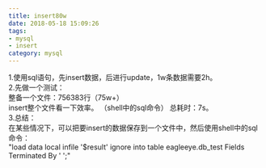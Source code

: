 ```yaml
---
title: insert80w
date: 2018-05-18 15:09:26
tags:
- mysql
- insert
category: mysql
---
```

1.使用sql语句，先insert数据，后进行update，1w条数据需要2h。  
2.先做一个测试：  
整备一个文件：756383行（75w+）  
insert整个文件看一下效率。 （shell中的sql命令） 
总耗时：7s。  
3.总结：  
在某些情况下，可以把要insert的数据保存到一个文件中，然后使用shell中的sql命令：  
"load data local infile '$result' ignore into table eagleeye.db_test Fields Terminated By ' ';"